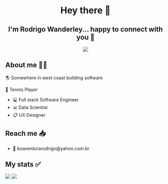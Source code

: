 <div id="header" align="center">
  <h1>Hey there 👋<br></h1>
  <h2>I'm Rodrigo Wanderley... happy to connect with you 🤝</h2>
<!--   <img height="200px" src="https://media.giphy.com/media/QssGEmpkyEOhBCb7e1/giphy.gif"> -->
</div>
<div id="social-icons" align="center">
  <a href="https://www.linkedin.com/in/rodrigo-wanderley">
    <img src="https://img.shields.io/badge/LinkedIn-blue?logo=linkedin&logoColor=white&style=for-the-badge">
  </a>
</div>
<div id="gh-views" align="center">
  <img src="https://komarev.com/ghpvc/?username=rodrigowb&style=flat-square&color=blue" alt=""/>
</div>
<!-- <div id="technologies">
  <h2>Technologies ⚙️<h2>
  <img src="https://raw.githubusercontent.com/devicons/devicon/1119b9f84c0290e0f0b38982099a2bd027a48bf1/icons/python/python-plain.svg" width="60" height="60">
   <img src="https://raw.githubusercontent.com/devicons/devicon/1119b9f84c0290e0f0b38982099a2bd027a48bf1/icons/javascript/javascript-original.svg" width="60" height="60">
   <img src="https://raw.githubusercontent.com/devicons/devicon/1119b9f84c0290e0f0b38982099a2bd027a48bf1/icons/react/react-original-wordmark.svg" width="60" height="60">
   <img src="https://raw.githubusercontent.com/devicons/devicon/1119b9f84c0290e0f0b38982099a2bd027a48bf1/icons/html5/html5-plain-wordmark.svg" width="60" height="60">
   <img src="https://raw.githubusercontent.com/devicons/devicon/1119b9f84c0290e0f0b38982099a2bd027a48bf1/icons/css3/css3-plain-wordmark.svg" width="60" height="60">
   <img src="https://raw.githubusercontent.com/devicons/devicon/1119b9f84c0290e0f0b38982099a2bd027a48bf1/icons/nodejs/nodejs-plain-wordmark.svg" width="60" height="60">
   <img src="https://raw.githubusercontent.com/devicons/devicon/1119b9f84c0290e0f0b38982099a2bd027a48bf1/icons/express/express-original.svg" width="60" height="60">
   <img src="https://raw.githubusercontent.com/devicons/devicon/1119b9f84c0290e0f0b38982099a2bd027a48bf1/icons/django/django-plain-wordmark.svg" width="60" height="60">
   <img src="https://raw.githubusercontent.com/devicons/devicon/1119b9f84c0290e0f0b38982099a2bd027a48bf1/icons/figma/figma-original.svg" width="60" height="60">
   <img src="https://raw.githubusercontent.com/devicons/devicon/1119b9f84c0290e0f0b38982099a2bd027a48bf1/icons/postgresql/postgresql-plain-wordmark.svg" width="60" height="60">
   <img src="https://raw.githubusercontent.com/devicons/devicon/1119b9f84c0290e0f0b38982099a2bd027a48bf1/icons/mongodb/mongodb-plain-wordmark.svg" width="60" height="60">
</div> -->
<div id="about-me">
  <h2>About me 🤟🏻</h2>
  <p>🌎 Somewhere in west coast building software</p>
  <p>🎾 Tennis Player</p>
  <ul>
    <li>💻 Full stack Software Engineer</li>
    <li>📊 Data Scientist</li>
    <li>📋 UX Designer</li>
  <p></p>
</div>
<div id="reach">
  <h2>Reach me 📥</h2>
  <ul>
    <li>📩 boaventurarodrigo@yahoo.com.br</li>
  </ul>
</div>
<div id="stats">
  <h2>My stats ✅</h2>
  <img src="https://github-readme-streak-stats.herokuapp.com/?user=rodrigowb">
  <img src="https://github-readme-stats.vercel.app/api/top-langs/?username=rodrigowb&layout=compact&theme=vision-friendly-dark)](https://github.com/anuraghazra/github-readme-stats">
</div>
